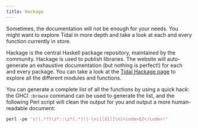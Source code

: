 ```yaml
---
title: Hackage
---
```


Sometimes, the documentation will not be enough for your needs. You might want to explore Tidal in more depth and take a look at each and every function currently in store.

Hackage is the central Haskell package repository, maintained by the community. Hackage is used to publish libraries.
The website will auto-generate an exhaustive documentation (but nothing is perfect!) for each and every package.
You can take a look at the [Tidal Hackage page](https://hackage.haskell.org/package/tidal) to explore all the different modules and functions.

You can generate a complete list of all the functions by using a quick hack: the GHCI `:browse` command can be used to generate the list, and the following Perl script will clean the output for you and output a more human-readable document: 

```perl
perl -pe 's!(.*?)\s*::\s*(.*)!|-\n|[[$1]]\n|<code>$2</code>!'
``````
